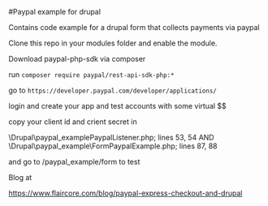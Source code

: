 #Paypal example for drupal

Contains code example for a drupal form that collects payments via paypal

Clone this repo in your modules folder and enable the module.

Download paypal-php-sdk via composer

run `composer require paypal/rest-api-sdk-php:*`

go to `https://developer.paypal.com/developer/applications/`

login and create your app and test accounts with some virtual $$

copy your client id and crient secret in 

\Drupal\paypal_examplePaypalListener.php; lines 53, 54 AND
\Drupal\paypal_example\FormPaypalExample.php; lines 87, 88

and go to <yourhomepage>/paypal_example/form to test 

Blog at

https://www.flaircore.com/blog/paypal-express-checkout-and-drupal
